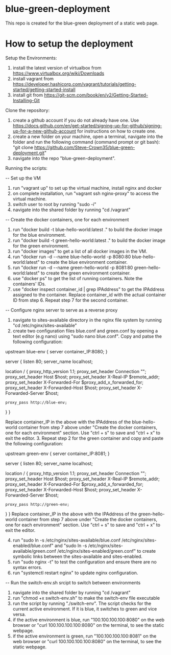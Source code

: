 # blue-green-deployment
This repo is created for the blue-green deployment of a static web page. 
# How to setup the deployment
Setup the Environments:

1. install the latest version of virtualbox from  https://www.virtualbox.org/wiki/Downloads
2. install vagrant from https://developer.hashicorp.com/vagrant/tutorials/getting-started/getting-started-install
3. install git from https://git-scm.com/book/en/v2/Getting-Started-Installing-Git

Clone the repository:

1. create a github account if you do not already have one. Use https://docs.github.com/en/get-started/signing-up-for-github/signing-up-for-a-new-github-account for instructions on how to create one.
2. create a new folder on your machine, open a terminal, navigate into the folder and run the following command (command prompt or git bash): "git clone https://github.com/Steve-Crown35/blue-green-deployment.git"
3. navigate into the repo "blue-green-deployment".

Running the scripts:

-- Set up the VM
1. run "vagrant up" to set up the virtual machine, install nginx and docker
2. on complete installation, run "vagrant ssh nginx-proxy" to access the virtual machine.
3. switch user to root by running "sudo -i"
4. navigate into the shared folder by running "cd /vagrant" 

-- Create the docker containers, one for each environment

1. run "docker build -t blue-hello-world:latest ." to build the docker image for the blue environment.
2. run "docker build -t green-hello-world:latest ." to build the docker image for the green environment.
3. run "docker images" to get a list of all docker images in the VM.
4. run "docker run -d --name blue-hello-world -p 8080:80 blue-hello-world:latest" to create the blue environment container.
5. run "docker run -d --name green-hello-world -p 8081:80 green-hello-world:latest" to create the green environment container.
6. use "docker ps" to get the list of running containers. Note the containers' IDs.
7. use "docker inspect container_id | grep IPAddress" to get the IPAddress assigned to the container. Replace container_id with the actual container ID from step 6. Repeat step 7 for the second container.

-- Configure nginx server to serve as a reverse proxy

1. navigate to sites-available directory in the nginx file system by running "cd /etc/nginx/sites-available"
2. create two configuration files blue.conf and green.conf by opening a text editor (e.g nano)
using "sudo nano blue.conf".  Copy and patse the following configuration:

upstream blue-env {
  server container_IP:8080;
}

server {
  listen 80;
  server_name localhost;

  location / {
    proxy_http_version 1.1;
    proxy_set_header Connection "";
    proxy_set_header Host $host;
    proxy_set_header X-Real-IP $remote_addr;
    proxy_set_header X-Forwarded-For $proxy_add_x_forwarded_for;
    proxy_set_header X-Forwarded-Host $host;
    proxy_set_header X-Forwarded-Server $host;
    
    proxy_pass http://blue-env;
  }
}

Replace container_IP in the above with the IPAddress of the blue-hello-world container from step 7 above under "Create the docker containers, one for each environment" section. Use "ctrl + s" to save and "ctrl + x" to exit the editor.
3. Repeat step 2 for the green container and copy and paste the following configuration:
 
upstream green-env {
  server container_IP:8081;
}

server {
  listen 80;
  server_name localhost;

  location / {
    proxy_http_version 1.1;
    proxy_set_header Connection "";
    proxy_set_header Host $host;
    proxy_set_header X-Real-IP $remote_addr;
    proxy_set_header X-Forwarded-For $proxy_add_x_forwarded_for;
    proxy_set_header X-Forwarded-Host $host;
    proxy_set_header X-Forwarded-Server $host;

    proxy_pass http://green-env;
  }
}
Replace container_IP in the above with the IPAddress of the green-hello-world container from step 7 above under "Create the docker containers, one for each environment" section. Use "ctrl + s" to save and "ctrl + x" to exit the editor.

4. run "sudo ln -s /etc/nginx/sites-available/blue.conf /etc/nginx/sites-enabled/blue.conf" and "sudo ln -s /etc/nginx/sites-available/green.conf /etc/nginx/sites-enabled/green.conf" to create symbolic links between the sites-available and sites-enabled.
5. run "sudo nginx -t" to test the configuration and ensure there are no syntax errors.
6. run "systemctl restart nginx" to update nginx configuration.

-- Run the switch-env.sh srcipt to switch between environments

1. navigate into the shared folder by running "cd /vagrant" 
2. run "chmod +x switch-env.sh" to make the switch-env file executable
3. run the script by running "./switch-env". The script checks for the current active environment. If it is blue, it switches to green and vice versa.
7. if the active environment is blue, run "100.100.100.100:8080" on the web browser or "curl 100.100.100.100:8080" on the terminal, to see the static webpage.
8. if the active environment is green, run "100.100.100.100:8081" on the web browser or "curl 100.100.100.100:8080" on the terminal, to see the static webpage.



